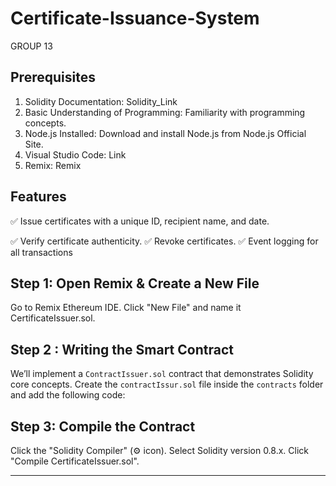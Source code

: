 # Certificate-Issuance-System
GROUP 13

## Prerequisites


1. Solidity Documentation: Solidity_Link
2. Basic Understanding of Programming: Familiarity with programming concepts.
3. Node.js Installed: Download and install Node.js from Node.js Official Site.
5. Visual Studio Code: Link
6. Remix: Remix



## Features
✅ Issue certificates with a unique ID, recipient name, and date.

✅ Verify certificate authenticity.
✅ Revoke certificates.
✅ Event logging for all transactions


## Step 1: Open Remix & Create a New File
Go to Remix Ethereum IDE.
Click "New File" and name it CertificateIssuer.sol.


## Step 2 : Writing the Smart Contract

We’ll implement a `ContractIssuer.sol` contract that demonstrates Solidity core concepts. Create the `contractIssur.sol` file inside the `contracts` folder and add the following code:



## Step 3: Compile the Contract
Click the "Solidity Compiler" (⚙ icon).
Select Solidity version 0.8.x.
Click "Compile CertificateIssuer.sol".


---



